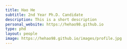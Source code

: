 ```yaml
---
title: Hao He
subtitle: 2nd Year Ph.D. Candidate
description: This is a short description
personal_website: https://hehao98.github.io
type: phd
layout: people
image: https://hehao98.github.io/images/profile.jpg
---
```

